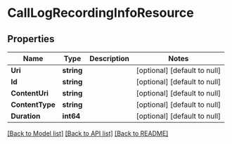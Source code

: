 # CallLogRecordingInfoResource

## Properties
Name | Type | Description | Notes
------------ | ------------- | ------------- | -------------
**Uri** | **string** |  | [optional] [default to null]
**Id** | **string** |  | [optional] [default to null]
**ContentUri** | **string** |  | [optional] [default to null]
**ContentType** | **string** |  | [optional] [default to null]
**Duration** | **int64** |  | [optional] [default to null]

[[Back to Model list]](../README.md#documentation-for-models) [[Back to API list]](../README.md#documentation-for-api-endpoints) [[Back to README]](../README.md)


